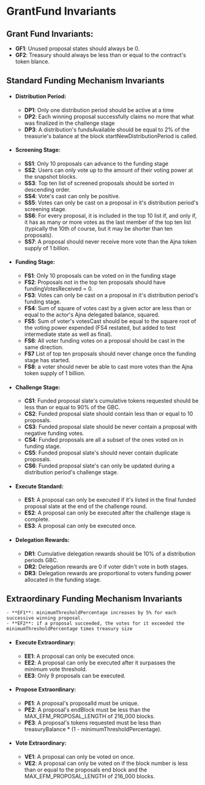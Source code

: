 # GrantFund Invariants

## Grant Fund Invariants:
   - **GF1**: Unused proposal states should always be 0.
   - **GF2**: Treasury should always be less than or equal to the contract's token blance.
<!-- 
   - TODO: add invariants around treasury balance post updates and with partial slate executions
 -->

## Standard Funding Mechanism Invariants

- #### Distribution Period:
    - **DP1**: Only one distribution period should be active at a time
    - **DP2**: Each winning proposal successfully claims no more that what was finalized in the challenge stage
    - **DP3**: A distribution's fundsAvailable should be equal to 2% of the treasurie's balance at the block startNewDistributionPeriod is called.

- #### Screening Stage:
    - **SS1**: Only 10 proposals can advance to the funding stage
    - **SS2**: Users can only vote up to the amount of their voting power at the snapshot blocks.
    - **SS3**: Top ten list of screened proposals should be sorted in descending order.
    - **SS4**: Vote's cast can only be positive.
    - **SS5**: Votes can only be cast on a proposal in it's distribution period's screening stage.
    - **SS6**: For every proposal, it is included in the top 10 list if, and only if, it has as many or more votes as the last member of the top ten list (typically the 10th of course, but it may be shorter than ten proposals).
    - **SS7**: A proposal should never receive more vote than the Ajna token supply of 1 billion.

- #### Funding Stage:
    - **FS1**: Only 10 proposals can be voted on in the funding stage
    - **FS2**: Proposals not in the top ten proposals should have fundingVotesReceived = 0.
    - **FS3**: Votes can only be cast on a proposal in it's distribution period's funding stage.
    - **FS4**: Sum of square of votes cast by a given actor are less than or equal to the actor's Ajna delegated balance, squared.
    - **FS5**: Sum of voter's votesCast should be equal to the square root of the voting power expended (FS4 restated, but added to test intermediate state as well as final).
    - **FS6**: All voter funding votes on a proposal should be cast in the same direction.
    - **FS7** List of top ten proposals should never change once the funding stage has started.
    - **FS8**: a voter should never be able to cast more votes than the Ajna token supply of 1 billion.

- #### Challenge Stage:
    - **CS1**: Funded proposal slate's cumulative tokens requested should be less than or equal to 90% of the GBC.
    - **CS2**: Funded proposal slate should contain less than or equal to 10 proposals.
    - **CS3**: Funded proposal slate should be never contain a proposal with negative funding votes.
    - **CS4**: Funded proposals are all a subset of the ones voted on in funding stage.
    - **CS5**: Funded proposal slate's should never contain duplicate proposals.
    - **CS6**: Funded proposal slate's can only be updated during a distribution period's challenge stage.

- #### Execute Standard:
    - **ES1**: A proposal can only be executed if it's listed in the final funded proposal slate at the end of the challenge round.
    - **ES2**: A proposal can only be executed after the challenge stage is complete.
    - **ES3**: A proposal can only be executed once.

- #### Delegation Rewards:
    - **DR1**: Cumulative delegation rewards should be 10% of a distribution periods GBC.
    - **DR2**: Delegation rewards are 0 if voter didn't vote in both stages.
    - **DR3**: Delegation rewards are proportional to voters funding power allocated in the funding stage.

## Extraordinary Funding Mechanism Invariants
    - **EF1**: minimumThresholdPercentage increases by 5% for each successive winning proposal.
    - **EF2**: if a proposal succeeded, the votes for it exceeded the minimumThresholdPercentage times treasury size

- #### Execute Extraordinary:
    - **EE1**: A proposal can only be executed once.
    - **EE2**: A proposal can only be executed after it surpasses the minimum vote threshold.
    - **EE3**: Only 9 proposals can be executed.

- #### Propose Extraordinary:
    - **PE1**: A proposal's proposalId must be unique.
    - **PE2**: A proposal's endBlock must be less than the MAX_EFM_PROPOSAL_LENGTH of 216_000 blocks.
    - **PE3**: A proposal's tokens requested must be less than treasuryBalance * (1 - minimumThresholdPercentage).

- #### Vote Extraordinary:
    - **VE1**: A proposal can only be voted on once.
    - **VE2**: A proposal can only be voted on if the block number is less than or equal to the proposals end block and the MAX_EFM_PROPOSAL_LENGTH of 216_000 blocks.
